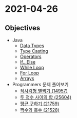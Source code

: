 # 2021-04-26

## Objectives
- Java
    - [Data Types](https://www.w3schools.com/java/java_data_types.asp)
    - [Type Casting](https://www.w3schools.com/java/java_type_casting.asp)
    - [Operators](https://www.w3schools.com/java/java_operators.asp)
    - [If...Else](https://www.w3schools.com/java/java_conditions.asp)
    - [While Loop](https://www.w3schools.com/java/java_while_loop.asp)
    - [For Loop](https://www.w3schools.com/java/java_for_loop.asp)
    - [Arrays](https://www.w3schools.com/java/java_arrays.asp) 
- Programmers 문제 풀어보기
    - [직사각형 별찍기 (14957)](https://programmers.co.kr/learn/courses/30/lessons/12969)
    - [두 정수 사이의 합 (25604)](https://programmers.co.kr/learn/courses/30/lessons/12912)
    - [평균 구하기 (21759)](https://programmers.co.kr/learn/courses/30/lessons/12944)
    - [짝수와 홀수 (21528)](https://programmers.co.kr/learn/courses/30/lessons/12937)
    